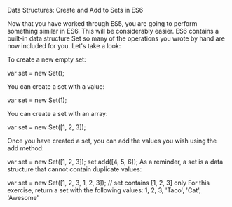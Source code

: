 Data Structures: Create and Add to Sets in ES6



Now that you have worked through ES5, you are going to perform something similar in ES6. This will be considerably easier. ES6 contains a built-in data structure Set so many of the operations you wrote by hand are now included for you. Let's take a look:

To create a new empty set:

var set = new Set();

You can create a set with a value:

var set = new Set(1);

You can create a set with an array:

var set = new Set([1, 2, 3]);

Once you have created a set, you can add the values you wish using the add method:

var set = new Set([1, 2, 3]);
set.add([4, 5, 6]);
As a reminder, a set is a data structure that cannot contain duplicate values:

var set = new Set([1, 2, 3, 1, 2, 3]);
// set contains [1, 2, 3] only
For this exercise, return a set with the following values: 1, 2, 3, 'Taco', 'Cat', 'Awesome'
